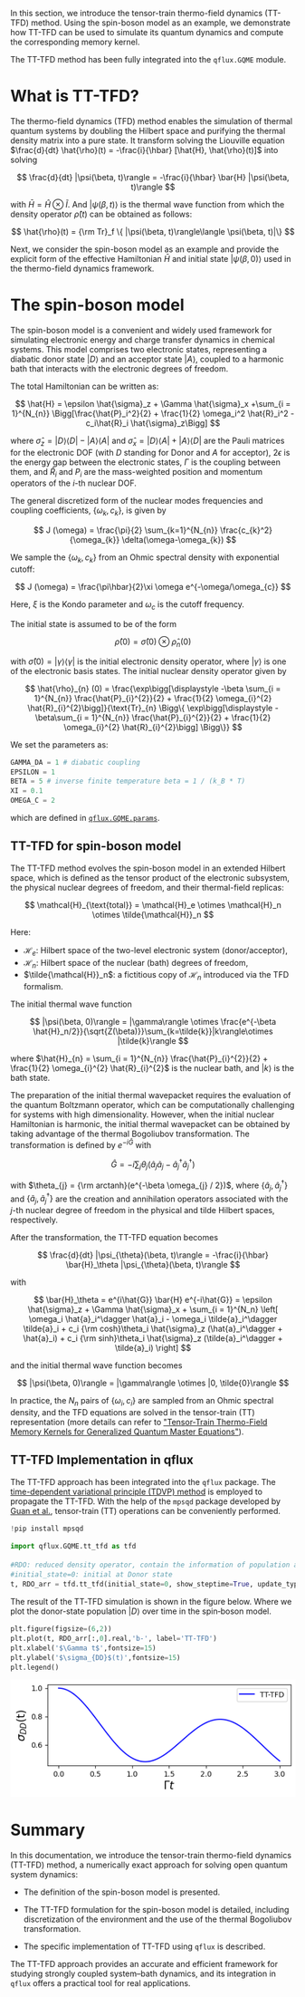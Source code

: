 In this section, we introduce the tensor-train thermo-field dynamics (TT-TFD) method. Using the spin-boson model as an example, we demonstrate how TT-TFD can be used to simulate its quantum dynamics and compute the corresponding memory kernel.

The TT-TFD method has been fully integrated into the `qflux.GQME` module.

# What is TT-TFD?

The thermo-field dynamics (TFD) method enables the simulation of thermal quantum systems by doubling the Hilbert space and purifying the thermal density matrix into a pure state. It transform solving the Liouville equation $\frac{d}{dt} \hat{\rho}(t) = -\frac{i}{\hbar} [\hat{H}, \hat{\rho}(t)]$ into solving

$$
\frac{d}{dt} |\psi(\beta, t)\rangle = -\frac{i}{\hbar} \bar{H} |\psi(\beta, t)\rangle
$$

with $\bar{H} = \hat{H}\otimes \tilde{I}$. And $|\psi(\beta, t)\rangle$ is the thermal wave function from which the density operator $\hat{\rho}(t)$ can be obtained as follows:

$$
\hat{\rho}(t) = {\rm Tr}_f \{ |\psi(\beta, t)\rangle\langle \psi(\beta, t)|\}
$$

Next, we consider the spin-boson model as an example and provide the explicit form of the effective Hamiltonian $\bar{H}$ and initial state |$\psi(\beta, 0)\rangle$ used in the thermo-field dynamics framework.


# The spin-boson model

The spin-boson model is a convenient and widely used framework for simulating electronic energy and charge transfer dynamics in chemical systems.
This model comprises two electronic states, representing a diabatic donor state
$\lvert D \rangle$ and an acceptor state $\lvert A \rangle$, coupled to a harmonic bath that interacts with the electronic degrees of freedom.

The total Hamiltonian can be written as:

$$
\hat{H} = \epsilon \hat{\sigma}_z + \Gamma \hat{\sigma}_x +\sum_{i = 1}^{N_{n}} \Bigg[\frac{\hat{P}_i^2}{2} + \frac{1}{2} \omega_i^2 \hat{R}_i^2 - c_i\hat{R}_i \hat{\sigma}_z\Bigg] 
$$

where $\hat{\sigma}_z = |D\rangle\langle D| - |A\rangle\langle A|$ and $\hat{\sigma}_x = |D\rangle \langle A| + |A\rangle\langle D|$ are the Pauli matrices for the electronic DOF (with $D$ standing for Donor and $A$ for acceptor), $2\epsilon$ is the energy gap between the electronic states, $\Gamma$ is the coupling between them, and $\hat R_i$ and $P_i$ are the mass-weighted position and momentum operators of the $i$-th nuclear DOF.

The general discretized form of the nuclear modes frequencies and coupling coefficients, $\{\omega_{k} , c_{k}\}$, is given by

$$ J (\omega) = \frac{\pi}{2} \sum_{k=1}^{N_{n}} \frac{c_{k}^2}{\omega_{k}} \delta(\omega-\omega_{k}) $$

We sample the $\{\omega_{k} , c_{k}\}$ from an Ohmic spectral density with exponential cutoff:

$$ J (\omega) =  \frac{\pi\hbar}{2}\xi \omega e^{-\omega/\omega_{c}} $$

Here, $\xi$ is the Kondo parameter and $\omega_{c}$ is the cutoff frequency.

The initial state is assumed to be of the form

$$
\hat \rho(0) = \hat \sigma(0) \otimes \hat \rho_{n}(0)
$$

with $\hat{\sigma} (0) = |\gamma\rangle \langle \gamma |$ is the initial electronic density operator, where $|\gamma\rangle$ is one of the electronic basis states.
The initial nuclear density operator given by

$$ \hat{\rho}_{n} (0) = \frac{\exp\bigg[\displaystyle -\beta \sum_{i = 1}^{N_{n}} \frac{\hat{P}_{i}^{2}}{2} + \frac{1}{2} \omega_{i}^{2} \hat{R}_{i}^{2}\bigg]}{\text{Tr}_{n} \Bigg\{ \exp\bigg[\displaystyle -\beta\sum_{i = 1}^{N_{n}} \frac{\hat{P}_{i}^{2}}{2} + \frac{1}{2} \omega_{i}^{2} \hat{R}_{i}^{2}\bigg] \Bigg\}} $$

We set the parameters as:

```python
GAMMA_DA = 1 # diabatic coupling
EPSILON = 1
BETA = 5 # inverse finite temperature beta = 1 / (k_B * T)
XI = 0.1
OMEGA_C = 2
```

which are defined in [`qflux.GQME.params`](src/qflux/GQME/params.py).

## TT-TFD for spin-boson model

The TT-TFD method evolves the spin-boson model in an extended Hilbert space, which is defined as the tensor product of the electronic subsystem, the physical nuclear degrees of freedom, and their thermal-field replicas:

$$
\mathcal{H}_{\text{total}} = \mathcal{H}_e \otimes \mathcal{H}_n \otimes \tilde{\mathcal{H}}_n
$$  

Here:

- $\mathcal{H}_e$: Hilbert space of the two-level electronic system (donor/acceptor),
- $\mathcal{H}_n$: Hilbert space of the nuclear (bath) degrees of freedom,
- $\tilde{\mathcal{H}}_n$:  a fictitious copy of $\mathcal{H}_n$ introduced via the TFD formalism.

The initial thermal wave function

$$ |\psi(\beta, 0)\rangle = |\gamma\rangle \otimes \frac{e^{-\beta \hat{H}_n/2}}{\sqrt{Z(\beta)}}\sum_{k=\tilde{k}}|k\rangle\otimes |\tilde{k}\rangle $$

where $\hat{H}_{n} = \sum_{i = 1}^{N_{n}} \frac{\hat{P}_{i}^{2}}{2} + \frac{1}{2} \omega_{i}^{2} \hat{R}_{i}^{2}$ is the nuclear bath, and $|k\rangle$ is the bath state.

The preparation of the initial thermal wavepacket requires the evaluation of the quantum Boltzmann operator, which can be computationally challenging for systems with high dimensionality.
However, when the initial nuclear Hamiltonian is harmonic, the initial thermal wavepacket can be obtained by taking advantage of the thermal Bogoliubov transformation.
The transformation is defined by $e^{-i\hat{G}}$ with

$$
\hat{G} = -i \sum_{j} \theta_{j} (\hat{a}_j \tilde{a}_{j} - \hat{a}^{\dagger}_{j} \tilde{a}^{ \dagger }_{j})
$$

with $\theta_{j} = {\rm arctanh}(e^{-\beta \omega_{j} / 2})$, where $\{ \hat{a}_{j}, \hat{a}_{j}^{\dagger} \}$ and $\{ \tilde{a}_j, \tilde{a}_j^\dagger \}$ are the creation and annihilation operators associated with the $j$-th nuclear degree of freedom in the physical and tilde Hilbert spaces, respectively.

After the transformation, the TT-TFD equation becomes

$$
\frac{d}{dt} |\psi_{\theta}(\beta, t)\rangle = -\frac{i}{\hbar} \bar{H}_\theta |\psi_{\theta}(\beta, t)\rangle
$$

with

$$
\bar{H}_\theta = e^{i\hat{G}} \bar{H} e^{-i\hat{G}} = \epsilon \hat{\sigma}_z + \Gamma \hat{\sigma}_x + \sum_{i = 1}^{N_n} \left[ \omega_i \hat{a}_i^\dagger \hat{a}_i - \omega_i \tilde{a}_i^\dagger \tilde{a}_i + c_i {\rm cosh}\theta_i  \hat{\sigma}_z (\hat{a}_i^\dagger + \hat{a}_i) + c_i {\rm sinh}\theta_i  \hat{\sigma}_z (\tilde{a}_i^\dagger + \tilde{a}_i) \right]
$$

and the initial thermal wave function becomes

$$
|\psi(\beta, 0)\rangle = |\gamma\rangle \otimes |0, \tilde{0}\rangle 
$$

In practice, the $N_n$ pairs of $\{\omega_i , c_i\}$ are sampled from an Ohmic spectral density, and the TFD equations are solved in the tensor-train (TT) representation (more details can refer to ["Tensor-Train Thermo-Field Memory Kernels for Generalized Quantum Master Equations"](https://doi.org/10.1021/acs.jctc.2c00892)).

## TT-TFD Implementation in qflux

The TT-TFD approach has been integrated into the `qflux` package.
The [time-dependent
variational principle (TDVP) method](https://doi.org/10.1137/140976546) is employed to propagate the TT-TFD. With the
help of the `mpsqd` package developed by [Guan et al.](https://doi.org/10.1063/5.0226214), tensor-train (TT) operations can be conveniently performed.


```python
!pip install mpsqd
```


```python
import qflux.GQME.tt_tfd as tfd

#RDO: reduced density operator, contain the information of population and coherence
#initial_state=0: initial at Donor state
t, RDO_arr = tfd.tt_tfd(initial_state=0, show_steptime=True, update_type='rk4')
```

The result of the TT‑TFD simulation is shown in the figure below.
Where we plot the donor-state population $|D\rangle$ over time in the spin‑boson model.


```python
plt.figure(figsize=(6,2))
plt.plot(t, RDO_arr[:,0].real,'b-', label='TT-TFD')
plt.xlabel('$\Gamma t$',fontsize=15)
plt.ylabel('$\sigma_{DD}$(t)',fontsize=15)
plt.legend()
```

![png](../images/Part_IV/Fig_SpinBoson_TTTFD.png)

# Summary

In this documentation, we introduce the tensor-train thermo-field dynamics (TT-TFD) method, a numerically exact approach for solving open quantum system dynamics:

* The definition of the spin-boson model is presented.

* The TT-TFD formulation for the spin-boson model is detailed, including discretization of the environment and the use of the thermal Bogoliubov transformation.

* The specific implementation of TT-TFD using `qflux` is described.

The TT-TFD approach provides an accurate and efficient framework for studying strongly coupled system–bath dynamics, and its integration in `qflux` offers a practical tool for real applications.
